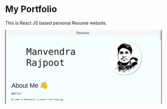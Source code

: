 # My Portfolio

This is React JS based personal Resume website.

![resume](./screenshots/resume.png)


